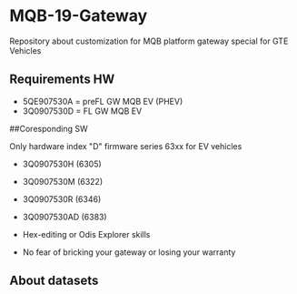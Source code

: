# MQB-19-Gateway
Repository about customization for MQB platform gateway special for GTE Vehicles

## Requirements HW
- 5QE907530A = preFL GW MQB EV (PHEV)
- 3Q0907530D =    FL GW MQB EV

##Coresponding SW

Only hardware index "D" firmware series 63xx for EV vehicles

- 3Q0907530H  (6305)
- 3Q0907530M  (6322)
- 3Q0907530R  (6346)
- 3Q0907530AD (6383)

- Hex-editing or Odis Explorer skills
- No fear of bricking your gateway or losing your warranty

## About datasets
